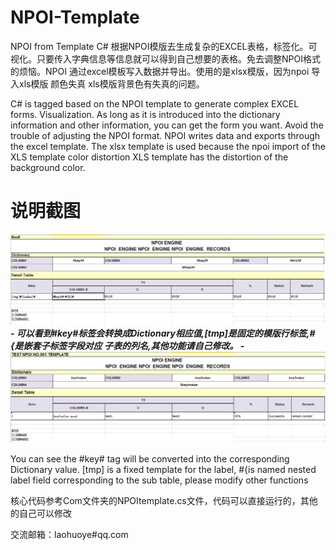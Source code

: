 # NPOI-Template
NPOI from Template
C# 根据NPOI模版去生成复杂的EXCEL表格，标签化。可视化。只要传入字典信息等信息就可以得到自己想要的表格。免去调整NPOI格式的烦恼。NPOI 通过excel模板写入数据并导出。使用的是xlsx模版，因为npoi 导入xls模版 颜色失真 xls模版背景色有失真的问题。

C# is tagged based on the NPOI template to generate complex EXCEL forms. Visualization. As long as it is introduced into the dictionary information and other information, you can get the form you want. Avoid the trouble of adjusting the NPOI format. NPOI writes data and exports through the excel template. The xlsx template is used because the npoi import of the XLS template color distortion XLS template has the distortion of the background color.

# 说明截图

![img/1.png](img/1.png)
***- 可以看到#key#标签会转换成Dictionary相应值,[tmp]是固定的模版行标签,#{是嵌套子标签字段对应 子表的列名,其他功能请自己修改。 -***
![img/2.png](img/2.png)

You can see the #key# tag will be converted into the corresponding Dictionary value.
[tmp] is a fixed template for the label, #{is named nested label field corresponding to the sub table, please modify other functions


核心代码参考Com文件夹的NPOItemplate.cs文件，代码可以直接运行的，其他的自己可以修改

交流邮箱：laohuoye#qq.com

